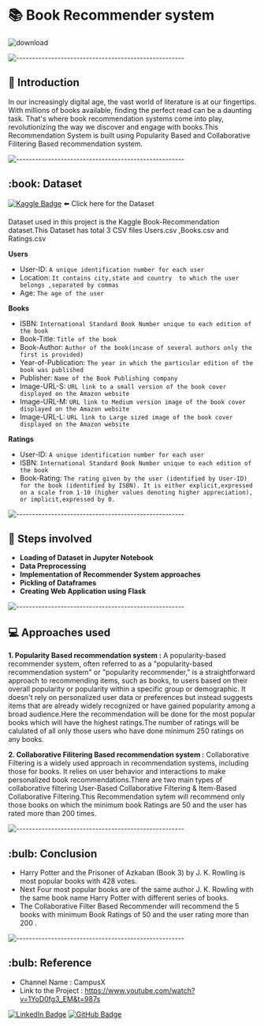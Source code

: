 # 📚 Book Recommender system

![download](https://github.com/user-attachments/assets/2a0a70f7-0742-42c1-8287-444ff28adbf7)


![-----------------------------------------------------](https://raw.githubusercontent.com/andreasbm/readme/master/assets/lines/rainbow.png)

<h2> 📄 Introduction</h2>

In our increasingly digital age, the vast world of literature is at our fingertips. With millions of books available, finding the perfect read can be a daunting task. That's where book recommendation systems come into play, revolutionizing the way we discover and engage with books.This Recommendation System is built using Popularity Based and Collaborative Filitering Based recommendation system.

![-----------------------------------------------------](https://raw.githubusercontent.com/andreasbm/readme/master/assets/lines/rainbow.png)

<h2> :book: Dataset </h2>

[![Kaggle Badge](https://img.shields.io/badge/Kaggle-20BEFF?style=for-the-badge&logo=Kaggle&logoColor=white)](https://www.kaggle.com/datasets/arashnic/book-recommendation-dataset)  ⬅️ Click here for the Dataset

Dataset used in this project is the Kaggle Book-Recommendation dataset.This Dataset has total 3 CSV files Users.csv ,Books.csv and  Ratings.csv  

**Users**

* User-ID: `A unique identification number for each user`
* Location: `It contains city,state and country  to which the user belongs ,separated by commas`
* Age: `The age of the user`

**Books**

* ISBN: `International Standard Book Number unique to each edition of the book`
* Book-Title: `Title of the book`
* Book-Author: `Author of the book(incase of several authors only the first is provided)`
* Year-of-Publication: `The year in which the particular edition of the book was published`
* Publisher: `Name of the Book Publishing company`
* Image-URL-S: `URL link to a small version of the book cover displayed on the Amazon website`
* Image-URL-M:	`URL link to Medium version image of the book cover displayed on the Amazon website`
* Image-URL-L: `URL link to Large sized image of the book cover displayed on the Amazon website`

**Ratings**

* User-ID: `A unique identification number for each user`
* ISBN: `International Standard Book Number unique to each edition of the book`
* Book-Rating: `The rating given by the user (identified by User-ID) for the book (identified by ISBN). It is either explicit,expressed on a scale from 1-10 (higher values denoting higher appreciation), or implicit,expressed by 0.`

![-----------------------------------------------------](https://raw.githubusercontent.com/andreasbm/readme/master/assets/lines/rainbow.png)

<h2> 📑 Steps involved </h2>

* **Loading of Dataset in Jupyter Notebook**
* **Data Preprocessing**
* **Implementation of Recommender System approaches**
* **Pickling of Dataframes**
* **Creating Web Application using Flask**

![-----------------------------------------------------](https://raw.githubusercontent.com/andreasbm/readme/master/assets/lines/rainbow.png)

<h2>💻 Approaches used</h2>

**1. Popularity Based recommendation system :** A popularity-based recommender system, often referred to as a "popularity-based recommendation system" or "popularity recommender," is a straightforward approach to recommending items, such as books, to users based on their overall popularity or popularity within a specific group or demographic. It doesn't rely on personalized user data or preferences but instead suggests items that are already widely recognized or have gained popularity among a broad audience.Here the recommendation will be done for the most popular books which will have the highest ratings.The number of ratings will be calulated of all only those users who have done minimum 250 ratings on any books.

**2. Collaborative Filitering Based recommendation system :** Collaborative Filtering is a widely used approach in recommendation systems, including those for books. It relies on user behavior and interactions to make personalized book recommendations.There are two main types of collaborative filtering User-Based Collaborative Filtering & Item-Based Collaborative Filtering.This Recommendation sytem will recommend only those books on which the minimum book Ratings are 50 and the user has rated more than 200 times.

![-----------------------------------------------------](https://raw.githubusercontent.com/andreasbm/readme/master/assets/lines/rainbow.png)

<h2> :bulb: Conclusion</h2>

* Harry Potter and the Prisoner of Azkaban (Book 3) by J. K. Rowling is most popular books with 428 votes.
* Next Four most popular books are of the same author J. K. Rowling with the same book name Harry Potter with different series of books.
* The Collaborative Filter Based Recommender will recommend the 5 books with minimum Book Ratings of 50 and the user rating more than 200 .

![-----------------------------------------------------](https://raw.githubusercontent.com/andreasbm/readme/master/assets/lines/rainbow.png)

<h2> :bulb: Reference</h2>

* Channel Name : CampusX
* Link to the Project : https://www.youtube.com/watch?v=1YoD0fg3_EM&t=987s

[![LinkedIn Badge](https://img.shields.io/badge/LinkedIn-0077B5?style=for-the-badge&logo=linkedin&logoColor=white)](https://www.linkedin.com/in/nizaaf-dabir-524596203/)
[![GitHub Badge](https://img.shields.io/badge/GitHub-100000?style=for-the-badge&logo=github&logoColor=white)](https://github.com/NizaafDabir)
